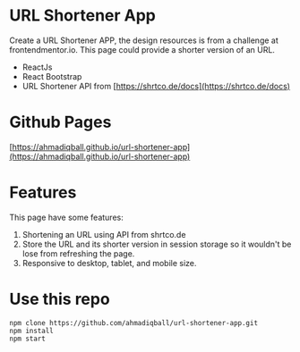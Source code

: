 # URL Shortener App

Create a URL Shortener APP, the design resources is from a challenge at frontendmentor.io. This page could provide a shorter version of an URL.

- ReactJs
- React Bootstrap
- URL Shortener API from [https://shrtco.de/docs](https://shrtco.de/docs)

# Github Pages

[https://ahmadiqball.github.io/url-shortener-app](https://ahmadiqball.github.io/url-shortener-app)

# Features
This page have some features:
1. Shortening an URL using API from shrtco.de
2. Store the URL and its shorter version in session storage so it wouldn't be lose from refreshing the page.
3. Responsive to desktop, tablet, and mobile size.

# Use this repo

```
npm clone https://github.com/ahmadiqball/url-shortener-app.git
npm install
npm start
```
